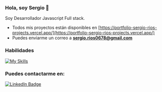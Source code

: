 ### Hola, soy Sergio 👋

Soy Desarrollador Javascript Full stack.
<br/>

- Todos mis proyectos están disponibles en [https://portfolio-sergio-rios-projects.vercel.app/](https://portfolio-sergio-rios-projects.vercel.app/)
- Puedes enviarme un correo a **sergio.rios0678@gmail.com**

### Habilidades

[![My Skills](https://skillicons.dev/icons?i=html,css,js,ts,react,next,tailwind,nodejs,express,mongodb,git,github)](https://skillicons.dev)
<br/>

### Puedes contactarme en:

<div id="badges">
  <a href="https://www.linkedin.com/in/sergio-andres-rios-quispe-638688226/">
    <img src="https://img.shields.io/badge/LinkedIn-blue?style=for-the-badge&logo=linkedin&logoColor=white" alt="LinkedIn Badge"/>
  </a>
</div>
